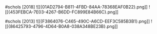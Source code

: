
#schols [2018]
![[{01AD2794-B811-4FBD-84AA-78368EAF0B22}.png]]
![[{453FEBCA-7E03-4267-B6DD-FC899E84B66C}.png]]

#schols [2013]
![[{F3864076-C465-490C-A6CD-EEF3C585B3B1}.png]]
![[{86425793-4796-4D64-B0A8-038A348BE23B}.png]]